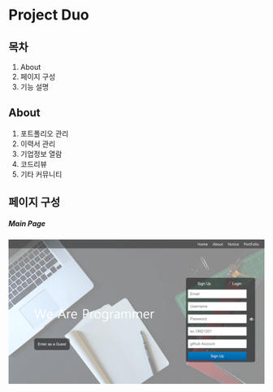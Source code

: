# Project Duo
## 목차
1. About
2. 페이지 구성
3. 기능 설명

## About
1. 포트폴리오 관리
2. 이력서 관리
3. 기업정보 열람
4. 코드리뷰
5. 기타 커뮤니티

## 페이지 구성
##### Main Page
![mainpage](./README_Image/mainPage.png)

